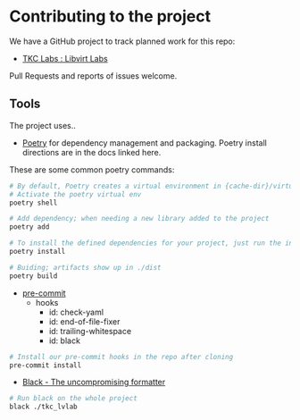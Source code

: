 # Contributing to the project

We have a GitHub project to track planned work for this repo:

- [TKC Labs : Libvirt Labs](https://github.com/users/memblin/projects/3)

Pull Requests and reports of issues welcome.

## Tools

The project uses..

- [Poetry](https://python-poetry.org/docs/) for dependency management and
  packaging. Poetry install directions are in the docs linked here.

These are some common poetry commands:

```bash
# By default, Poetry creates a virtual environment in {cache-dir}/virtualenvs.
# Activate the poetry virtual env
poetry shell

# Add dependency; when needing a new library added to the project
poetry add

# To install the defined dependencies for your project, just run the install command.
poetry install

# Buiding; artifacts show up in ./dist
poetry build
```

- [pre-commit](https://pre-commit.com/)
  - hooks
      - id: check-yaml
      - id: end-of-file-fixer
      - id: trailing-whitespace
      - id: black

```bash
# Install our pre-commit hooks in the repo after cloning
pre-commit install
```

- [Black - The uncompromising formatter](https://black.readthedocs.io/en/stable/)

```bash
# Run black on the whole project
black ./tkc_lvlab
```
